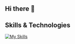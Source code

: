 ## Hi there 👋

## Skills & Technologies

[![My Skills](https://skillicons.dev/icons?i=java,html,css,py,angular,azure,bash,cloudflare,docker,eclipse,git,github,gmail,go,jenkins,jquery,js,linux,maven,mysql,nodejs,npm,raspberrypi,redis,redhat,spring,selenium,sqlite,ts,ubuntu,vscode,vscodium&perline=8)](https://skillicons.dev)

<!--
**TheSilverBulet/TheSilverBulet** is a ✨ _special_ ✨ repository because its `README.md` (this file) appears on your GitHub profile.

Here are some ideas to get you started:

- 🔭 I’m currently working on ...
- 🌱 I’m currently learning ...
- 👯 I’m looking to collaborate on ...
- 🤔 I’m looking for help with ...
- 💬 Ask me about ...
- 📫 How to reach me: ...
- 😄 Pronouns: ...
- ⚡ Fun fact: ...
-->
